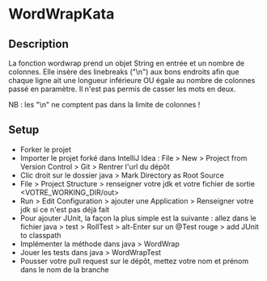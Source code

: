# WordWrapKata

## Description
La fonction wordwrap prend un objet String en entrée et un nombre de colonnes.
Elle insère des linebreaks ("\n") aux bons endroits afin que chaque ligne ait une longueur inférieure OU égale au nombre de colonnes passé en paramètre.
Il n'est pas permis de casser les mots en deux.

NB : les "\n" ne comptent pas dans la limite de colonnes !

## Setup
  - Forker le projet
  - Importer le projet forké dans IntelliJ Idea : File > New > Project from Version Control > Git > Rentrer l'url du dépôt
  - Clic droit sur le dossier java > Mark Directory as Root Source
  - File > Project Structure > renseigner votre jdk et votre fichier de sortie <VOTRE_WORKING_DIR/out>
  - Run > Edit Configuration > ajouter une Application > Renseigner votre jdk si ce n'est pas déjà fait
  - Pour ajouter JUnit, la façon la plus simple est la suivante : allez dans le fichier java > test > RollTest > alt-Enter sur un @Test rouge > add JUnit to classpath
  - Implémenter la méthode dans java > WordWrap
  - Jouer les tests dans java > WordWrapTest
  - Pousser votre pull request sur le dépôt, mettez votre nom et prénom dans le nom de la branche
